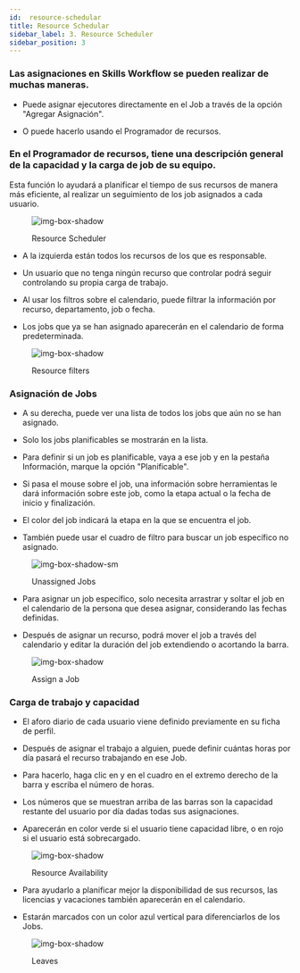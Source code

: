 ```yaml
---
id:  resource-schedular
title: Resource Schedular
sidebar_label: 3. Resource Scheduler
sidebar_position: 3
---
```


### Las asignaciones en Skills Workflow se pueden realizar de muchas maneras.

- Puede asignar ejecutores directamente en el Job a través de la opción "Agregar Asignación".

- O puede hacerlo usando el Programador de recursos.

### En el Programador de recursos, tiene una descripción general de la capacidad y la carga de job de su equipo.

Esta función lo ayudará a planificar el tiempo de sus recursos de manera más eficiente, al realizar un seguimiento de los job asignados a cada usuario.

<figure>

![img-box-shadow](/img/university/project-management/project-management-lesson3-1.png)
<figcaption>Resource Scheduler</figcaption>
</figure>

- A la izquierda están todos los recursos de los que es responsable.

- Un usuario que no tenga ningún recurso que controlar podrá seguir controlando su propia carga de trabajo.

- Al usar los filtros sobre el calendario, puede filtrar la información por recurso, departamento, job o fecha.

- Los jobs que ya se han asignado aparecerán en el calendario de forma predeterminada.

<figure>

![img-box-shadow](/img/university/project-management/project-management-lesson3-2.png)
<figcaption>Resource filters</figcaption>
</figure>

### Asignación de Jobs

- A su derecha, puede ver una lista de todos los jobs que aún no se han asignado.

- Solo los jobs planificables se mostrarán en la lista.

- Para definir si un job es planificable, vaya a ese job y en la pestaña Información, marque la opción "Planificable".

- Si pasa el mouse sobre el job, una información sobre herramientas le dará información sobre este job, como la etapa actual o la fecha de inicio y finalización.

- El color del job indicará la etapa en la que se encuentra el job.

- También puede usar el cuadro de filtro para buscar un job específico no asignado.

<figure>

![img-box-shadow-sm](/img/university/project-management/project-management-lesson3-3.png)
<figcaption>Unassigned Jobs</figcaption>
</figure>

- Para asignar un job específico, solo necesita arrastrar y soltar el job en el calendario de la persona que desea asignar, considerando las fechas definidas.

- Después de asignar un recurso, podrá mover el job a través del calendario y editar la duración del job extendiendo o acortando la barra.

<figure>

![img-box-shadow](/img/university/project-management/project-management-lesson3-4.png)
<figcaption>Assign a Job</figcaption>
</figure>

### Carga de trabajo y capacidad

- El aforo diario de cada usuario viene definido previamente en su ficha de perfil.

- Después de asignar el trabajo a alguien, puede definir cuántas horas por día pasará el recurso trabajando en ese Job.

- Para hacerlo, haga clic en y en el cuadro en el extremo derecho de la barra y escriba el número de horas.

- Los números que se muestran arriba de las barras son la capacidad restante del usuario por día dadas todas sus asignaciones.

- Aparecerán en color verde si el usuario tiene capacidad libre, o en rojo si el usuario está sobrecargado.

<figure>

![img-box-shadow](/img/university/project-management/project-management-lesson3-5.png)
<figcaption>Resource Availability</figcaption>
</figure>

- Para ayudarlo a planificar mejor la disponibilidad de sus recursos, las licencias y vacaciones también aparecerán en el calendario.

- Estarán marcados con un color azul vertical para diferenciarlos de los Jobs.

<figure>

![img-box-shadow](/img/university/project-management/project-management-lesson3-5.png)
<figcaption>Leaves</figcaption>
</figure>
